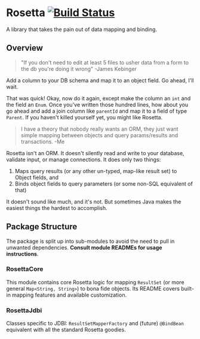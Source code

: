 # Rosetta [![Build Status](https://travis-ci.org/HubSpot/Rosetta.svg?branch=master)](https://travis-ci.org/HubSpot/Rosetta)

A library that takes the pain out of data mapping and binding.

## Overview

> "If you don't need to edit at least 5 files to usher data from a form to the db you're doing it wrong" -James Kebinger

Add a column to your DB schema and map it to an object field. Go ahead, I'll wait.

That was quick! Okay, now do it again, except make the column an `int` and the field an `Enum`. Once you've written those hundred lines, how about you go ahead and add a join column like `parentId` and map it to a field of type `Parent`. If you haven't killed yourself yet, you might like Rosetta.

> I have a theory that nobody really wants an ORM, they just want simple mapping between objects and query params/results and transactions. -Me

Rosetta isn't an ORM. It doesn't silently read and write to your database, validate input, or manage connections. It does only two things:

1. Maps query results (or any other un-typed, map-like result set) to Object fields, and
2. Binds object fields to query parameters (or some non-SQL equivalent of that)

It doesn't sound like much, and it's not. But sometimes Java makes the easiest things the hardest to accomplish.

## Package Structure

The package is split up into sub-modules to avoid the need to pull in unwanted dependencies. **Consult module READMEs for usage instructions**.

### RosettaCore

This module contains core Rosetta logic for mapping `ResultSet` (or more general `Map<String, String>`) to bona fide objects. Its README covers built-in mapping features and available customization.

### RosettaJdbi

Classes specific to JDBI: `ResultSetMapperFactory` and (future) `@BindBean` equivalent with all the standard Rosetta goodies.
